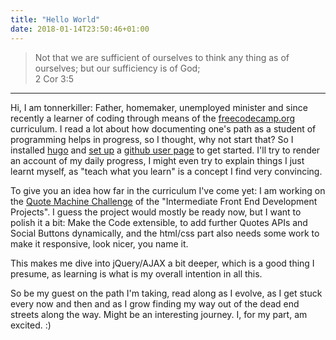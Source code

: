 ```yaml
---
title: "Hello World"
date: 2018-01-14T23:50:46+01:00
---
```


>Not that we are sufficient of ourselves to think any thing as of ourselves; but our sufficiency is of God;<br/>
>2 Cor 3:5

---

Hi, I am tonnerkiller: Father, homemaker, unemployed minister and since recently a learner of coding through means of the [freecodecamp.org](https://freecodecamp.org "Link to freecodecamp.org") 
curriculum. I read a lot about how 
documenting one's path as 
a
student of programming helps in progress, so I thought, why not start that? So I installed [hugo](https://gohugo.io) and [set up](https://charliegriefer.github.io/posts/2016/07/29/hugo-on-github-pages/ 
"The tutorial I 
followed") a [github user page](https://pages.github.com) to get started. I'll try to render an account of 
my daily progress, I might even try 
to explain things I just learnt myself, as "teach what you learn" is a concept I find very convincing.

To give you an idea how far in the curriculum I've come yet: I am working on the [Quote Machine Challenge](https://www.freecodecamp.org/challenges/build-a-random-quote-machine "Link to the Quote Machine 
Challenge") of the "Intermediate Front End Development Projects". I guess the project would mostly be ready now, but I want to polish it a bit: Make the Code extensible, to add further Quotes APIs and 
Social Buttons dynamically, and the html/css part also needs some work to make it responsive, look nicer, you name it.

This makes me dive into jQuery/AJAX a bit deeper, which is a good thing I presume, as learning is what is my overall intention in all this.

So be my guest on the path I'm taking, read along as I evolve, as I get stuck every now and then and as I grow finding my way out of the dead end streets along the way. Might be an interesting journey. I, 
for 
my part, am excited. :)
